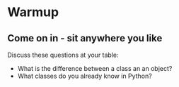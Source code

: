 
# Warmup

## Come on in - sit anywhere you like
Discuss these questions at your table:

- What is the difference between a class an an object?
- What classes do you already know in Python?
